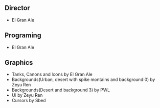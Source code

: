 ## Director
- El Gran Ale

## Programing
- El Gran Ale

## Graphics
- Tanks, Canons and Icons by El Gran Ale
- Backgrounds(Urban, desert with spike montains and background 0) by Zeyu Ren
- Backgrounds(Desert and background 3) by PWL
- UI by Zeyu Ren
- Cursors by Sbed
